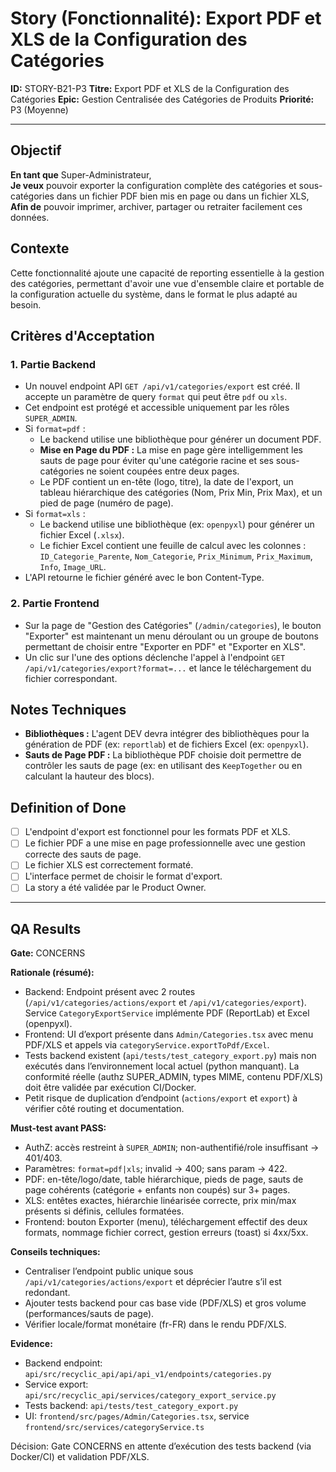 # Story (Fonctionnalité): Export PDF et XLS de la Configuration des Catégories

**ID:** STORY-B21-P3
**Titre:** Export PDF et XLS de la Configuration des Catégories
**Epic:** Gestion Centralisée des Catégories de Produits
**Priorité:** P3 (Moyenne)

---

## Objectif

**En tant que** Super-Administrateur,  
**Je veux** pouvoir exporter la configuration complète des catégories et sous-catégories dans un fichier PDF bien mis en page ou dans un fichier XLS,  
**Afin de** pouvoir imprimer, archiver, partager ou retraiter facilement ces données.

## Contexte

Cette fonctionnalité ajoute une capacité de reporting essentielle à la gestion des catégories, permettant d'avoir une vue d'ensemble claire et portable de la configuration actuelle du système, dans le format le plus adapté au besoin.

## Critères d'Acceptation

### 1. Partie Backend

-   Un nouvel endpoint API `GET /api/v1/categories/export` est créé. Il accepte un paramètre de query `format` qui peut être `pdf` ou `xls`.
-   Cet endpoint est protégé et accessible uniquement par les rôles `SUPER_ADMIN`.
-   Si `format=pdf` :
    -   Le backend utilise une bibliothèque pour générer un document PDF.
    -   **Mise en Page du PDF :** La mise en page gère intelligemment les sauts de page pour éviter qu'une catégorie racine et ses sous-catégories ne soient coupées entre deux pages.
    -   Le PDF contient un en-tête (logo, titre), la date de l'export, un tableau hiérarchique des catégories (Nom, Prix Min, Prix Max), et un pied de page (numéro de page).
-   Si `format=xls` :
    -   Le backend utilise une bibliothèque (ex: `openpyxl`) pour générer un fichier Excel (`.xlsx`).
    -   Le fichier Excel contient une feuille de calcul avec les colonnes : `ID_Categorie_Parente`, `Nom_Categorie`, `Prix_Minimum`, `Prix_Maximum`, `Info`, `Image_URL`.
-   L'API retourne le fichier généré avec le bon Content-Type.

### 2. Partie Frontend

-   Sur la page de "Gestion des Catégories" (`/admin/categories`), le bouton "Exporter" est maintenant un menu déroulant ou un groupe de boutons permettant de choisir entre "Exporter en PDF" et "Exporter en XLS".
-   Un clic sur l'une des options déclenche l'appel à l'endpoint `GET /api/v1/categories/export?format=...` et lance le téléchargement du fichier correspondant.

## Notes Techniques

-   **Bibliothèques :** L'agent DEV devra intégrer des bibliothèques pour la génération de PDF (ex: `reportlab`) et de fichiers Excel (ex: `openpyxl`).
-   **Sauts de Page PDF :** La bibliothèque PDF choisie doit permettre de contrôler les sauts de page (ex: en utilisant des `KeepTogether` ou en calculant la hauteur des blocs).

## Definition of Done

- [ ] L'endpoint d'export est fonctionnel pour les formats PDF et XLS.
- [ ] Le fichier PDF a une mise en page professionnelle avec une gestion correcte des sauts de page.
- [ ] Le fichier XLS est correctement formaté.
- [ ] L'interface permet de choisir le format d'export.
- [ ] La story a été validée par le Product Owner.

---

## QA Results

**Gate:** CONCERNS

**Rationale (résumé):**
- Backend: Endpoint présent avec 2 routes (`/api/v1/categories/actions/export` et `/api/v1/categories/export`). Service `CategoryExportService` implémente PDF (ReportLab) et Excel (openpyxl).
- Frontend: UI d’export présente dans `Admin/Categories.tsx` avec menu PDF/XLS et appels via `categoryService.exportToPdf/Excel`.
- Tests backend existent (`api/tests/test_category_export.py`) mais non exécutés dans l’environnement local actuel (python manquant). La conformité réelle (authz SUPER_ADMIN, types MIME, contenu PDF/XLS) doit être validée par exécution CI/Docker.
- Petit risque de duplication d’endpoint (`actions/export` et `export`) à vérifier côté routing et documentation.

**Must-test avant PASS:**
- AuthZ: accès restreint à `SUPER_ADMIN`; non-authentifié/role insuffisant → 401/403.
- Paramètres: `format=pdf|xls`; invalid → 400; sans param → 422.
- PDF: en-tête/logo/date, table hiérarchique, pieds de page, sauts de page cohérents (catégorie + enfants non coupés) sur 3+ pages.
- XLS: entêtes exactes, hiérarchie linéarisée correcte, prix min/max présents si définis, cellules formatées.
- Frontend: bouton Exporter (menu), téléchargement effectif des deux formats, nommage fichier correct, gestion erreurs (toast) si 4xx/5xx.

**Conseils techniques:**
- Centraliser l’endpoint public unique sous `/api/v1/categories/actions/export` et déprécier l’autre s’il est redondant.
- Ajouter tests backend pour cas base vide (PDF/XLS) et gros volume (performances/sauts de page).
- Vérifier locale/format monétaire (fr-FR) dans le rendu PDF/XLS.

**Evidence:**
- Backend endpoint: `api/src/recyclic_api/api/api_v1/endpoints/categories.py`
- Service export: `api/src/recyclic_api/services/category_export_service.py`
- Tests backend: `api/tests/test_category_export.py`
- UI: `frontend/src/pages/Admin/Categories.tsx`, service `frontend/src/services/categoryService.ts`

Décision: Gate CONCERNS en attente d’exécution des tests backend (via Docker/CI) et validation PDF/XLS.
